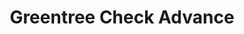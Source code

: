 ---
title: Greentree Check Advance
slug: greentree-check-advance
updated-on: '2024-05-30T13:44:31.749Z'
created-on: '2024-05-30T13:41:46.671Z'
published-on: '2024-05-30T13:54:32.469Z'
f_city-state-2:
- cms/city/carthage-ms.md
- cms/city/pearl-ms.md
- cms/city/louisville-ms.md
- cms/city/philadelphia-ms.md
- cms/city/kosciusko-ms.md
- cms/city/canton-ms.md
- cms/city/raleigh-ms.md
- cms/city/bay-springs-ms.md
f_locations:
- cms/payday-loan/greentree-check-advance-19217.md
- cms/payday-loan/greentree-check-advance-19218.md
- cms/payday-loan/greentree-check-advance-19219.md
- cms/payday-loan/greentree-check-advance-19220.md
- cms/payday-loan/greentree-check-advance-19221.md
- cms/payday-loan/greentree-check-advance-19222.md
- cms/payday-loan/greentree-check-advance-19223.md
- cms/payday-loan/greentree-check-advance-19224.md
- cms/payday-loan/greentree-check-advance-19225.md
- cms/payday-loan/greentree-check-advance-19226.md
- cms/payday-loan/greentree-check-advance-19227.md
- cms/payday-loan/greentree-check-advance-19228.md
f_states:
- cms/state/mississippi.md
layout: '[company].html'
tags: company
---